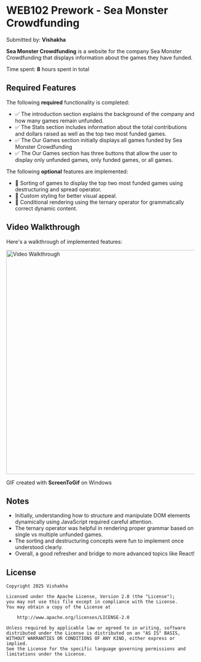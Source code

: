 # WEB102 Prework - Sea Monster Crowdfunding

Submitted by: **Vishakha**

**Sea Monster Crowdfunding** is a website for the company Sea Monster Crowdfunding that displays information about the games they have funded.

Time spent: **8** hours spent in total

## Required Features

The following **required** functionality is completed:

- ✅ The introduction section explains the background of the company and how many games remain unfunded.
- ✅ The Stats section includes information about the total contributions and dollars raised as well as the top two most funded games.
- ✅ The Our Games section initially displays all games funded by Sea Monster Crowdfunding
- ✅ The Our Games section has three buttons that allow the user to display only unfunded games, only funded games, or all games.

The following **optional** features are implemented:

- 🔹 Sorting of games to display the top two most funded games using destructuring and spread operator.
- 🔹 Custom styling for better visual appeal.
- 🔹 Conditional rendering using the ternary operator for grammatically correct dynamic content.

## Video Walkthrough

Here's a walkthrough of implemented features:

<img src="assets/seamonster_walkthrough.gif" width="600" alt="Video Walkthrough" />

GIF created with **ScreenToGif** on Windows

## Notes

- Initially, understanding how to structure and manipulate DOM elements dynamically using JavaScript required careful attention.
- The ternary operator was helpful in rendering proper grammar based on single vs multiple unfunded games.
- The sorting and destructuring concepts were fun to implement once understood clearly.
- Overall, a good refresher and bridge to more advanced topics like React!

## License

    Copyright 2025 Vishakha

    Licensed under the Apache License, Version 2.0 (the "License");
    you may not use this file except in compliance with the License.
    You may obtain a copy of the License at

        http://www.apache.org/licenses/LICENSE-2.0

    Unless required by applicable law or agreed to in writing, software
    distributed under the License is distributed on an "AS IS" BASIS,
    WITHOUT WARRANTIES OR CONDITIONS OF ANY KIND, either express or implied.
    See the License for the specific language governing permissions and
    limitations under the License.
